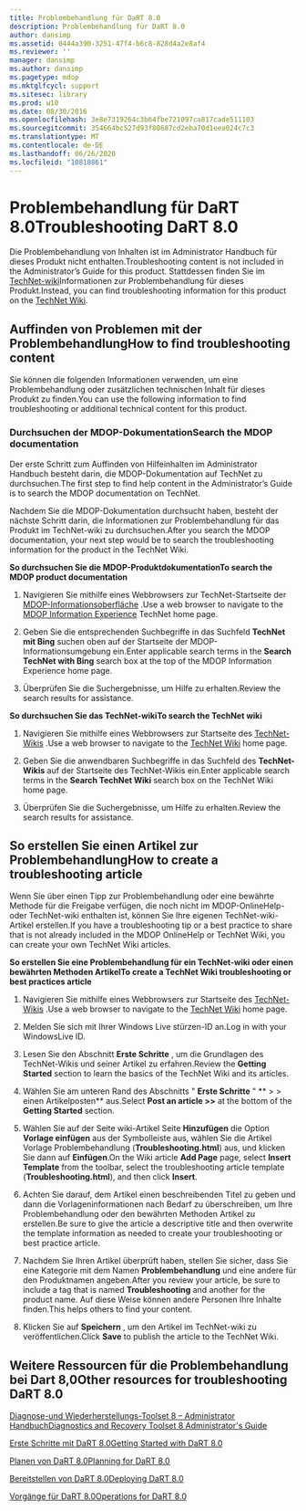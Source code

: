 ```yaml
---
title: Problembehandlung für DaRT 8.0
description: Problembehandlung für DaRT 8.0
author: dansimp
ms.assetid: 0444a390-3251-47f4-b6c8-828d4a2e8af4
ms.reviewer: ''
manager: dansimp
ms.author: dansimp
ms.pagetype: mdop
ms.mktglfcycl: support
ms.sitesec: library
ms.prod: w10
ms.date: 08/30/2016
ms.openlocfilehash: 3e8e7319264c3b64fbe721097ca817cade511103
ms.sourcegitcommit: 354664bc527d93f80687cd2eba70d1eea024c7c3
ms.translationtype: MT
ms.contentlocale: de-DE
ms.lasthandoff: 06/26/2020
ms.locfileid: "10810861"
---
```

# <span data-ttu-id="96635-103">Problembehandlung für DaRT 8.0</span><span class="sxs-lookup"><span data-stu-id="96635-103">Troubleshooting DaRT 8.0</span></span>


<span data-ttu-id="96635-104">Die Problembehandlung von Inhalten ist im Administrator Handbuch für dieses Produkt nicht enthalten.</span><span class="sxs-lookup"><span data-stu-id="96635-104">Troubleshooting content is not included in the Administrator’s Guide for this product.</span></span> <span data-ttu-id="96635-105">Stattdessen finden Sie im [TechNet-wiki](https://go.microsoft.com/fwlink/p/?LinkId=224905)Informationen zur Problembehandlung für dieses Produkt.</span><span class="sxs-lookup"><span data-stu-id="96635-105">Instead, you can find troubleshooting information for this product on the [TechNet Wiki](https://go.microsoft.com/fwlink/p/?LinkId=224905).</span></span>

## <span data-ttu-id="96635-106">Auffinden von Problemen mit der Problembehandlung</span><span class="sxs-lookup"><span data-stu-id="96635-106">How to find troubleshooting content</span></span>


<span data-ttu-id="96635-107">Sie können die folgenden Informationen verwenden, um eine Problembehandlung oder zusätzlichen technischen Inhalt für dieses Produkt zu finden.</span><span class="sxs-lookup"><span data-stu-id="96635-107">You can use the following information to find troubleshooting or additional technical content for this product.</span></span>

### <span data-ttu-id="96635-108">Durchsuchen der MDOP-Dokumentation</span><span class="sxs-lookup"><span data-stu-id="96635-108">Search the MDOP documentation</span></span>

<span data-ttu-id="96635-109">Der erste Schritt zum Auffinden von Hilfeinhalten im Administrator Handbuch besteht darin, die MDOP-Dokumentation auf TechNet zu durchsuchen.</span><span class="sxs-lookup"><span data-stu-id="96635-109">The first step to find help content in the Administrator’s Guide is to search the MDOP documentation on TechNet.</span></span>

<span data-ttu-id="96635-110">Nachdem Sie die MDOP-Dokumentation durchsucht haben, besteht der nächste Schritt darin, die Informationen zur Problembehandlung für das Produkt im TechNet-wiki zu durchsuchen.</span><span class="sxs-lookup"><span data-stu-id="96635-110">After you search the MDOP documentation, your next step would be to search the troubleshooting information for the product in the TechNet Wiki.</span></span>

**<span data-ttu-id="96635-111">So durchsuchen Sie die MDOP-Produktdokumentation</span><span class="sxs-lookup"><span data-stu-id="96635-111">To search the MDOP product documentation</span></span>**

1.  <span data-ttu-id="96635-112">Navigieren Sie mithilfe eines Webbrowsers zur TechNet-Startseite der [MDOP-Informationsoberfläche](https://go.microsoft.com/fwlink/?LinkId=236032) .</span><span class="sxs-lookup"><span data-stu-id="96635-112">Use a web browser to navigate to the [MDOP Information Experience](https://go.microsoft.com/fwlink/?LinkId=236032) TechNet home page.</span></span>

2.  <span data-ttu-id="96635-113">Geben Sie die entsprechenden Suchbegriffe in das Suchfeld **TechNet mit Bing** suchen oben auf der Startseite der MDOP-Informationsumgebung ein.</span><span class="sxs-lookup"><span data-stu-id="96635-113">Enter applicable search terms in the **Search TechNet with Bing** search box at the top of the MDOP Information Experience home page.</span></span>

3.  <span data-ttu-id="96635-114">Überprüfen Sie die Suchergebnisse, um Hilfe zu erhalten.</span><span class="sxs-lookup"><span data-stu-id="96635-114">Review the search results for assistance.</span></span>

**<span data-ttu-id="96635-115">So durchsuchen Sie das TechNet-wiki</span><span class="sxs-lookup"><span data-stu-id="96635-115">To search the TechNet wiki</span></span>**

1.  <span data-ttu-id="96635-116">Navigieren Sie mithilfe eines Webbrowsers zur Startseite des [TechNet-Wikis](https://go.microsoft.com/fwlink/p/?LinkId=224905) .</span><span class="sxs-lookup"><span data-stu-id="96635-116">Use a web browser to navigate to the [TechNet Wiki](https://go.microsoft.com/fwlink/p/?LinkId=224905) home page.</span></span>

2.  <span data-ttu-id="96635-117">Geben Sie die anwendbaren Suchbegriffe in das Suchfeld des **TechNet-Wikis** auf der Startseite des TechNet-Wikis ein.</span><span class="sxs-lookup"><span data-stu-id="96635-117">Enter applicable search terms in the **Search TechNet Wiki** search box on the TechNet Wiki home page.</span></span>

3.  <span data-ttu-id="96635-118">Überprüfen Sie die Suchergebnisse, um Hilfe zu erhalten.</span><span class="sxs-lookup"><span data-stu-id="96635-118">Review the search results for assistance.</span></span>

## <span data-ttu-id="96635-119">So erstellen Sie einen Artikel zur Problembehandlung</span><span class="sxs-lookup"><span data-stu-id="96635-119">How to create a troubleshooting article</span></span>


<span data-ttu-id="96635-120">Wenn Sie über einen Tipp zur Problembehandlung oder eine bewährte Methode für die Freigabe verfügen, die noch nicht im MDOP-OnlineHelp-oder TechNet-wiki enthalten ist, können Sie Ihre eigenen TechNet-wiki-Artikel erstellen.</span><span class="sxs-lookup"><span data-stu-id="96635-120">If you have a troubleshooting tip or a best practice to share that is not already included in the MDOP OnlineHelp or TechNet Wiki, you can create your own TechNet Wiki articles.</span></span>

**<span data-ttu-id="96635-121">So erstellen Sie eine Problembehandlung für ein TechNet-wiki oder einen bewährten Methoden Artikel</span><span class="sxs-lookup"><span data-stu-id="96635-121">To create a TechNet Wiki troubleshooting or best practices article</span></span>**

1.  <span data-ttu-id="96635-122">Navigieren Sie mithilfe eines Webbrowsers zur Startseite des [TechNet-Wikis](https://go.microsoft.com/fwlink/p/?LinkId=224905) .</span><span class="sxs-lookup"><span data-stu-id="96635-122">Use a web browser to navigate to the [TechNet Wiki](https://go.microsoft.com/fwlink/p/?LinkId=224905) home page.</span></span>

2.  <span data-ttu-id="96635-123">Melden Sie sich mit Ihrer Windows Live stürzen-ID an.</span><span class="sxs-lookup"><span data-stu-id="96635-123">Log in with your WindowsLive ID.</span></span>

3.  <span data-ttu-id="96635-124">Lesen Sie den Abschnitt **Erste Schritte** , um die Grundlagen des TechNet-Wikis und seiner Artikel zu erfahren.</span><span class="sxs-lookup"><span data-stu-id="96635-124">Review the **Getting Started** section to learn the basics of the TechNet Wiki and its articles.</span></span>

4.  <span data-ttu-id="96635-125">Wählen Sie am unteren Rand des Abschnitts " **Erste Schritte** " \*\* &gt; &gt; einen Artikelposten\*\* aus.</span><span class="sxs-lookup"><span data-stu-id="96635-125">Select **Post an article &gt;&gt;** at the bottom of the **Getting Started** section.</span></span>

5.  <span data-ttu-id="96635-126">Wählen Sie auf der Seite wiki-Artikel Seite **Hinzufügen** die Option **Vorlage einfügen** aus der Symbolleiste aus, wählen Sie die Artikel Vorlage Problembehandlung (**Troubleshooting.html**) aus, und klicken Sie dann auf **Einfügen**.</span><span class="sxs-lookup"><span data-stu-id="96635-126">On the Wiki article **Add Page** page, select **Insert Template** from the toolbar, select the troubleshooting article template (**Troubleshooting.html**), and then click **Insert**.</span></span>

6.  <span data-ttu-id="96635-127">Achten Sie darauf, dem Artikel einen beschreibenden Titel zu geben und dann die Vorlageninformationen nach Bedarf zu überschreiben, um Ihre Problembehandlung oder den bewährten Methoden Artikel zu erstellen.</span><span class="sxs-lookup"><span data-stu-id="96635-127">Be sure to give the article a descriptive title and then overwrite the template information as needed to create your troubleshooting or best practice article.</span></span>

7.  <span data-ttu-id="96635-128">Nachdem Sie Ihren Artikel überprüft haben, stellen Sie sicher, dass Sie eine Kategorie mit dem Namen **Problembehandlung** und eine andere für den Produktnamen angeben.</span><span class="sxs-lookup"><span data-stu-id="96635-128">After you review your article, be sure to include a tag that is named **Troubleshooting** and another for the product name.</span></span> <span data-ttu-id="96635-129">Auf diese Weise können andere Personen Ihre Inhalte finden.</span><span class="sxs-lookup"><span data-stu-id="96635-129">This helps others to find your content.</span></span>

8.  <span data-ttu-id="96635-130">Klicken Sie auf **Speichern** , um den Artikel im TechNet-wiki zu veröffentlichen.</span><span class="sxs-lookup"><span data-stu-id="96635-130">Click **Save** to publish the article to the TechNet Wiki.</span></span>

## <span data-ttu-id="96635-131">Weitere Ressourcen für die Problembehandlung bei Dart 8,0</span><span class="sxs-lookup"><span data-stu-id="96635-131">Other resources for troubleshooting DaRT 8.0</span></span>


[<span data-ttu-id="96635-132">Diagnose-und Wiederherstellungs-Toolset 8 – Administrator Handbuch</span><span class="sxs-lookup"><span data-stu-id="96635-132">Diagnostics and Recovery Toolset 8 Administrator's Guide</span></span>](index.md)

[<span data-ttu-id="96635-133">Erste Schritte mit DaRT 8.0</span><span class="sxs-lookup"><span data-stu-id="96635-133">Getting Started with DaRT 8.0</span></span>](getting-started-with-dart-80-dart-8.md)

[<span data-ttu-id="96635-134">Planen von DaRT 8.0</span><span class="sxs-lookup"><span data-stu-id="96635-134">Planning for DaRT 8.0</span></span>](planning-for-dart-80-dart-8.md)

[<span data-ttu-id="96635-135">Bereitstellen von DaRT 8.0</span><span class="sxs-lookup"><span data-stu-id="96635-135">Deploying DaRT 8.0</span></span>](deploying-dart-80-dart-8.md)

[<span data-ttu-id="96635-136">Vorgänge für DaRT 8.0</span><span class="sxs-lookup"><span data-stu-id="96635-136">Operations for DaRT 8.0</span></span>](operations-for-dart-80-dart-8.md)

 

 





